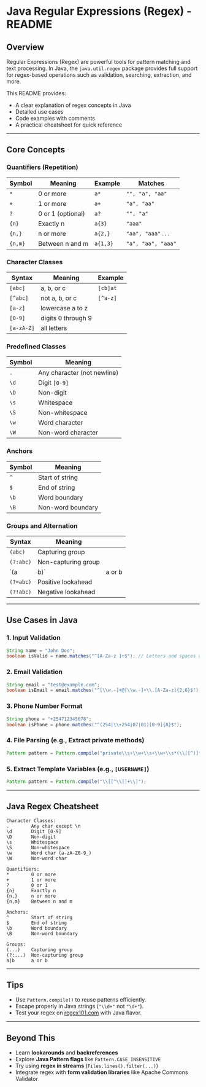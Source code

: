 # Java Regular Expressions (Regex) - README

## Overview

Regular Expressions (Regex) are powerful tools for pattern matching and text processing. In Java, the `java.util.regex` package provides full support for regex-based operations such as validation, searching, extraction, and more.

This README provides:

* A clear explanation of regex concepts in Java
* Detailed use cases
* Code examples with comments
* A practical cheatsheet for quick reference

---

## Core Concepts

### Quantifiers (Repetition)

| Symbol  | Meaning           | Example  | Matches            |
| ------- | ----------------- | -------- | ------------------ |
| `*`     | 0 or more         | `a*`     | `"", "a", "aa"`    |
| `+`     | 1 or more         | `a+`     | `"a", "aa"`        |
| `?`     | 0 or 1 (optional) | `a?`     | `"", "a"`          |
| `{n}`   | Exactly n         | `a{3}`   | `"aaa"`            |
| `{n,}`  | n or more         | `a{2,}`  | `"aa", "aaa"...`   |
| `{n,m}` | Between n and m   | `a{1,3}` | `"a", "aa", "aaa"` |

### Character Classes

| Syntax     | Meaning            | Example  |
| ---------- | ------------------ | -------- |
| `[abc]`    | a, b, or c         | `[cb]at` |
| `[^abc]`   | not a, b, or c     | `[^a-z]` |
| `[a-z]`    | lowercase a to z   |          |
| `[0-9]`    | digits 0 through 9 |          |
| `[a-zA-Z]` | all letters        |          |

### Predefined Classes

| Symbol | Meaning                     |
| ------ | --------------------------- |
| `.`    | Any character (not newline) |
| `\d`   | Digit `[0-9]`               |
| `\D`   | Non-digit                   |
| `\s`   | Whitespace                  |
| `\S`   | Non-whitespace              |
| `\w`   | Word character              |
| `\W`   | Non-word character          |

### Anchors

| Symbol | Meaning           |
| ------ | ----------------- |
| `^`    | Start of string   |
| `$`    | End of string     |
| `\b`   | Word boundary     |
| `\B`   | Non-word boundary |

### Groups and Alternation

| Syntax    | Meaning             |        |
| --------- | ------------------- | ------ |
| `(abc)`   | Capturing group     |        |
| `(?:abc)` | Non-capturing group |        |
| \`(a      | b)\`                | a or b |
| `(?=abc)` | Positive lookahead  |        |
| `(?!abc)` | Negative lookahead  |        |

---

## Use Cases in Java

### 1. Input Validation

```java
String name = "John Doe";
boolean isValid = name.matches("^[A-Za-z ]+$"); // Letters and spaces only
```

### 2. Email Validation

```java
String email = "test@example.com";
boolean isEmail = email.matches("^[\\w.-]+@[\\w.-]+\\.[A-Za-z]{2,6}$");
```

### 3. Phone Number Format

```java
String phone = "+254712345678";
boolean isPhone = phone.matches("^(254|\\+254|07|01)[0-9]{8}$");
```

### 4. File Parsing (e.g., Extract private methods)

```java
Pattern pattern = Pattern.compile("private\\s+\\w+\\s+\\w+\\s*(\\([^)]*\\))?");
```

### 5. Extract Template Variables (e.g., `[USERNAME]`)

```java
Pattern pattern = Pattern.compile("\\[[^\\]]+\\]");
```

---

## Java Regex Cheatsheet

```
Character Classes:
.        Any char except \n
\d       Digit [0-9]
\D       Non-digit
\s       Whitespace
\S       Non-whitespace
\w       Word char (a-zA-Z0-9_)
\W       Non-word char

Quantifiers:
*        0 or more
+        1 or more
?        0 or 1
{n}      Exactly n
{n,}     n or more
{n,m}    Between n and m

Anchors:
^        Start of string
$        End of string
\b       Word boundary
\B       Non-word boundary

Groups:
(...)    Capturing group
(?:...)  Non-capturing group
a|b      a or b
```

---

## Tips

* Use `Pattern.compile()` to reuse patterns efficiently.
* Escape properly in Java strings (`"\\d+"` not `"\d+"`).
* Test your regex on [regex101.com](https://regex101.com) with Java flavor.

---

## Beyond This

* Learn **lookarounds** and **backreferences**
* Explore **Java Pattern flags** like `Pattern.CASE_INSENSITIVE`
* Try using **regex in streams** (`Files.lines().filter(...)`)
* Integrate regex with **form validation libraries** like Apache Commons Validator
